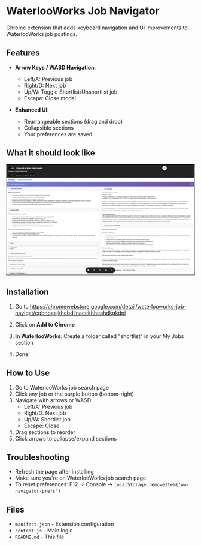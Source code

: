 # WaterlooWorks Job Navigator

Chrome extension that adds keyboard navigation and UI improvements to WaterlooWorks job postings.

## Features

- **Arrow Keys / WASD Navigation**:
  - Left/A: Previous job
  - Right/D: Next job
  - Up/W: Toggle Shortlist/Unshortlist job
  - Escape: Close modal

- **Enhanced UI**:
  - Rearrangeable sections (drag and drop)
  - Collapsible sections
  - Your preferences are saved

## What it should look like

![WaterlooWorks Navigator Screenshot](Screenshot_1.png)

## Installation


1. Go to https://chromewebstore.google.com/detail/waterlooworks-job-navigat/cgbnoaajkhcbdlinacekhheahdkgkdpj

2. Click on **Add to Chrome** 
   
3. **In WaterlooWorks**: Create a folder called "shortlist" in your My Jobs section

4. Done!

## How to Use

1. Go to WaterlooWorks job search page
2. Click any job or the purple button (bottom-right)
3. Navigate with arrows or WASD:
   - Left/A: Previous job
   - Right/D: Next job
   - Up/W: Shortlist job
   - Escape: Close
4. Drag sections to reorder
5. Click arrows to collapse/expand sections

## Troubleshooting

- Refresh the page after installing
- Make sure you're on WaterlooWorks job search page
- To reset preferences: F12 → Console → `localStorage.removeItem('ww-navigator-prefs')`

## Files

- `manifest.json` - Extension configuration
- `content.js` - Main logic
- `README.md` - This file
